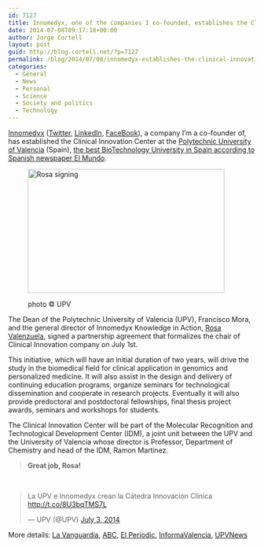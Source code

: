 ```yaml
---
id: 7127
title: Innomedyx, one of the companies I co-founded, establishes the Clinical Innovation Center at the Polytechnic University of Valencia
date: 2014-07-08T09:17:18+00:00
author: Jorge Cortell
layout: post
guid: http://blog.cortell.net/?p=7127
permalink: /blog/2014/07/08/innomedyx-establishes-the-clinical-innovation-center-at-the-polytechnic-university-of-valencia/
categories:
  - General
  - News
  - Personal
  - Science
  - Society and politics
  - Technology
---
```

<a title="http://www.innomedyx.es/" href="http://www.innomedyx.es/" target="_blank">Innomedyx</a> (<a title="https://twitter.com/INNOMEDYX" href="https://twitter.com/INNOMEDYX" target="_blank">Twitter</a>, <a title="https://www.linkedin.com/company/innomedyx" href="https://www.linkedin.com/company/innomedyx" target="_blank">LinkedIn</a>, <a title="https://es-es.facebook.com/Innomedyx" href="https://es-es.facebook.com/Innomedyx" target="_blank">FaceBook</a>), a company I&#8217;m a co-founder of, has established the Clinical Innovation Center at the <a title="https://www.upv.es" href="https://www.upv.es" target="_blank">Polytechnic University of Valencia</a> (Spain), <a title="https://www.upv.es/noticias-upv/noticia-6389-bioartes-en.html" href="https://www.upv.es/noticias-upv/noticia-6389-bioartes-en.html" target="_blank">the best BioTechnology University in Spain according to Spanish newspaper El Mundo</a>.<figure style="width: 400px" class="wp-caption aligncenter">

<img src="http://www.upv.es/upl/U0661285.jpg" alt="Rosa signing" width="400" height="252" /><figcaption class="wp-caption-text">photo © UPV</figcaption></figure> 

The Dean of the Polytechnic University of Valencia (UPV), Francisco Mora, and the general director of Innomedyx Knowledge in Action, <a title="https://twitter.com/valenzuela_rosa" href="https://twitter.com/valenzuela_rosa" target="_blank">Rosa Valenzuela</a>, signed a partnership agreement that formalizes the chair of Clinical Innovation company on July 1st.

This initiative, which will have an initial duration of two years, will drive the study in the biomedical field for clinical application in genomics and personalized medicine. It will also assist in the design and delivery of continuing education programs, organize seminars for technological dissemination and cooperate in research projects. Eventually it will also provide predoctoral and postdoctoral fellowships, final thesis project awards, seminars and workshops for students.

The Clinical Innovation Center will be part of the Molecular Recognition and Technological Development Center (IDM), a joint unit between the UPV and the University of Valencia whose director is Professor, Department of Chemistry and head of the IDM, Ramon Martinez.

> **Great job, Rosa!**

&nbsp;

<blockquote class="twitter-tweet" lang="en">
  <p>
    La UPV e Innomedyx crean la Cátedra Innovación Clínica <a href="http://t.co/8U3bqTMS7L">http://t.co/8U3bqTMS7L</a>
  </p>
  
  <p>
    — UPV (@UPV) <a href="https://twitter.com/UPV/statuses/484649056325881857">July 3, 2014</a>
  </p>
</blockquote>



More details: <a title="http://www.lavanguardia.com/local/valencia/20140701/54411472803/la-upv-y-la-innomedyx-knowledge-crean-la-catedra-innovacion-clinica.html" href="http://www.lavanguardia.com/local/valencia/20140701/54411472803/la-upv-y-la-innomedyx-knowledge-crean-la-catedra-innovacion-clinica.html" target="_blank">La Vanguardia</a>, <a title="http://www.abc.es/agencias/noticia.asp?noticia=1612644" href="http://www.abc.es/agencias/noticia.asp?noticia=1612644" target="_blank">ABC</a>, <a title="http://www.elperiodic.com/valencia/noticias/312214_empresa-innomedyx-knowledge-crean-catedra-innovacion-clinica.html" href="http://www.elperiodic.com/valencia/noticias/312214_empresa-innomedyx-knowledge-crean-catedra-innovacion-clinica.html" target="_blank">El Periodic</a>, <a title="http://www.informavalencia.com/salud/item/5960-la-upv-y-la-empresa-innomedyx-knowledge-crean-la-catedra-de-innovacion-clinica" href="http://www.informavalencia.com/salud/item/5960-la-upv-y-la-empresa-innomedyx-knowledge-crean-la-catedra-de-innovacion-clinica" target="_blank">InformaValencia</a>, <a title="http://www.upv.es/entidades/SIE/noticia_887093v.html" href="http://www.upv.es/entidades/SIE/noticia_887093v.html" target="_blank">UPVNews</a>